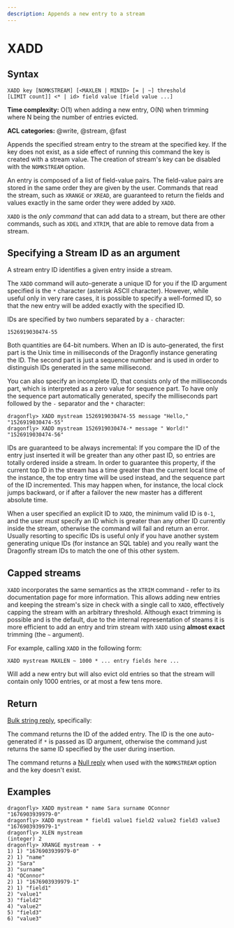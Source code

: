 ```yaml
---
description: Appends a new entry to a stream
---
```


# XADD

## Syntax

    XADD key [NOMKSTREAM] [<MAXLEN | MINID> [= | ~] threshold [LIMIT count]] <* | id> field value [field value ...]

**Time complexity:** O(1) when adding a new entry, O(N) when trimming where N being the number of entries evicted.

**ACL categories:** @write, @stream, @fast

Appends the specified stream entry to the stream at the specified key.
If the key does not exist, as a side effect of running this command the
key is created with a stream value. The creation of stream's key can be
disabled with the `NOMKSTREAM` option.

An entry is composed of a list of field-value pairs.
The field-value pairs are stored in the same order they are given by the user.
Commands that read the stream, such as `XRANGE` or `XREAD`, are guaranteed to return the fields and values exactly in the same order they were added by `XADD`.

`XADD` is the *only command* that can add data to a stream, but 
there are other commands, such as `XDEL` and `XTRIM`, that are able to
remove data from a stream.

## Specifying a Stream ID as an argument

A stream entry ID identifies a given entry inside a stream.

The `XADD` command will auto-generate a unique ID for you if the ID argument
specified is the `*` character (asterisk ASCII character). However, while
useful only in very rare cases, it is possible to specify a well-formed ID, so
that the new entry will be added exactly with the specified ID.

IDs are specified by two numbers separated by a `-` character:

    1526919030474-55

Both quantities are 64-bit numbers. When an ID is auto-generated, the
first part is the Unix time in milliseconds of the Dragonfly instance generating
the ID. The second part is just a sequence number and is used in order to
distinguish IDs generated in the same millisecond.

You can also specify an incomplete ID, that consists only of the milliseconds part, which is interpreted as a zero value for sequence part.
To have only the sequence part automatically generated, specify the milliseconds part followed by the `-` separator and the `*` character:

```shell
dragonfly> XADD mystream 1526919030474-55 message "Hello,"
"1526919030474-55"
dragonfly> XADD mystream 1526919030474-* message " World!"
"1526919030474-56"
```

IDs are guaranteed to be always incremental: If you compare the ID of the
entry just inserted it will be greater than any other past ID, so entries
are totally ordered inside a stream. In order to guarantee this property,
if the current top ID in the stream has a time greater than the current
local time of the instance, the top entry time will be used instead, and
the sequence part of the ID incremented. This may happen when, for instance,
the local clock jumps backward, or if after a failover the new master has
a different absolute time.

When a user specified an explicit ID to `XADD`, the minimum valid ID is
`0-1`, and the user *must* specify an ID which is greater than any other
ID currently inside the stream, otherwise the command will fail and return an error. Usually
resorting to specific IDs is useful only if you have another system generating
unique IDs (for instance an SQL table) and you really want the Dragonfly stream
IDs to match the one of this other system.

## Capped streams

`XADD` incorporates the same semantics as the `XTRIM` command - refer to its documentation page for more information.
This allows adding new entries and keeping the stream's size in check with a single call to `XADD`, effectively capping the stream with an arbitrary threshold.
Although exact trimming is possible and is the default, due to the internal representation of steams it is more efficient to add an entry and trim stream with `XADD` using **almost exact** trimming (the `~` argument).

For example, calling `XADD` in the following form:

    XADD mystream MAXLEN ~ 1000 * ... entry fields here ...
 
Will add a new entry but will also evict old entries so that the stream will contain only 1000 entries, or at most a few tens more.

## Return

[Bulk string reply](https://redis.io/docs/reference/protocol-spec/#bulk-strings), specifically:

The command returns the ID of the added entry. The ID is the one auto-generated
if `*` is passed as ID argument, otherwise the command just returns the same ID
specified by the user during insertion.

The command returns a [Null reply](https://redis.io/docs/reference/protocol-spec/#bulk-strings) when used with the `NOMKSTREAM` option and the
key doesn't exist.

## Examples

```shell
dragonfly> XADD mystream * name Sara surname OConnor
"1676903939979-0"
dragonfly> XADD mystream * field1 value1 field2 value2 field3 value3
"1676903939979-1"
dragonfly> XLEN mystream
(integer) 2
dragonfly> XRANGE mystream - +
1) 1) "1676903939979-0"
2) 1) "name"
2) "Sara"
3) "surname"
4) "OConnor"
2) 1) "1676903939979-1"
2) 1) "field1"
2) "value1"
3) "field2"
4) "value2"
5) "field3"
6) "value3"
```
